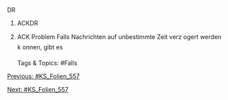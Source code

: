 DR
1. ACKDR
2. ACK
Problem
Falls Nachrichten auf unbestimmte Zeit verz ogert werden k onnen, gibt es

   Tags & Topics:
   #Falls

[Previous: #KS_Folien_557](KS_Folien_557.md)

[Next: #KS_Folien_557](KS_Folien_557.md)